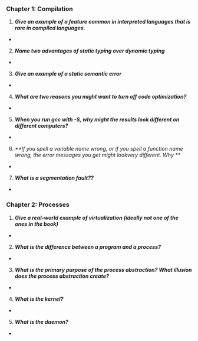 ### Chapter 1: Compilation


1. _**Give an example of a feature common in interpreted languages that is rare in compiled languages.**_
  *  
2. _**Name two advantages of static typing over dynamic typing**_
  *


3. _**Give an example of a static semantic error**_
  * 

4. _**What are two reasons you might want to turn off code optimization?**_
  * 
  
5. _**When you run gcc with -S, why might the results look different on different computers?**_
  *

6. _**If you spell a variable name wrong, or if you spell a function name wrong, the error messages you get might lookvery different. Why **_
  *
  
7. _**What is a segmentation fault??**_
  *  


### Chapter 2: Processes


1. _**Give a real-world example of virtualization (ideally not one of the ones in the book)**_
  * 
  
2. _**What is the difference between a program and a process?**_
  * 
  
3. _**What is the primary purpose of the process abstraction? What illusion does the process abstraction create?**_
  * 
  
4. _**What is the kernel?**_
  * 
  
5. _**What is the daemon?**_
  * 
  
